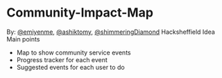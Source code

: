 # Community-Impact-Map
By: [@emiyenme](https://github.com/emiyenme), [@ashiktomy](https://github.com/ashiktomy), [@shimmeringDiamond](https://github.com/ashiktomy)
Hacksheffield Idea
Main points
- Map to show community service events
- Progress tracker for each event
- Suggested events for each user to do
